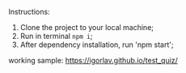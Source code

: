 Instructions:
1) Clone the project to your local machine;
2) Run in terminal `npm i`;
3) After dependency installation, run 'npm start';

working sample: https://igorlav.github.io/test_quiz/